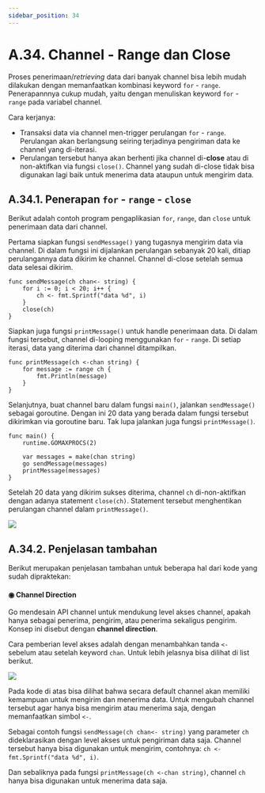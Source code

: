 ```yaml
---
sidebar_position: 34
---
```


# A.34. Channel - Range dan Close


Proses penerimaan/_retrieving_  data dari banyak channel bisa lebih mudah dilakukan dengan memanfaatkan kombinasi keyword  `for`  -  `range`. Penerapannnya cukup mudah, yaitu dengan menuliskan keyword  `for`  -  `range`  pada variabel channel.

Cara kerjanya:

-   Transaksi data via channel men-trigger perulangan  `for`  -  `range`. Perulangan akan berlangsung seiring terjadinya pengiriman data ke channel yang di-iterasi.
-   Perulangan tersebut hanya akan berhenti jika channel di-**close**  atau di non-aktifkan via fungsi  `close()`. Channel yang sudah di-close tidak bisa digunakan lagi baik untuk menerima data ataupun untuk mengirim data.
## A.34.1. Penerapan  `for`  -  `range`  -  `close`

Berikut adalah contoh program pengaplikasian  `for`,  `range`, dan  `close`  untuk penerimaan data dari channel.

Pertama siapkan fungsi  `sendMessage()`  yang tugasnya mengirim data via channel. Di dalam fungsi ini dijalankan perulangan sebanyak 20 kali, ditiap perulangannya data dikirim ke channel. Channel di-close setelah semua data selesai dikirim.

```
func sendMessage(ch chan<- string) {
    for i := 0; i < 20; i++ {
        ch <- fmt.Sprintf("data %d", i)
    }
    close(ch)
}
```

Siapkan juga fungsi  `printMessage()`  untuk handle penerimaan data. Di dalam fungsi tersebut, channel di-looping menggunakan  `for`  -  `range`. Di setiap iterasi, data yang diterima dari channel ditampilkan.

```
func printMessage(ch <-chan string) {
    for message := range ch {
        fmt.Println(message)
    }
}
```

Selanjutnya, buat channel baru dalam fungsi  `main()`, jalankan  `sendMessage()`  sebagai goroutine. Dengan ini 20 data yang berada dalam fungsi tersebut dikirimkan via goroutine baru. Tak lupa jalankan juga fungsi  `printMessage()`.

```
func main() {
    runtime.GOMAXPROCS(2)

    var messages = make(chan string)
    go sendMessage(messages)
    printMessage(messages)
}
```

Setelah 20 data yang dikirim sukses diterima, channel  `ch`  di-non-aktifkan dengan adanya statement  `close(ch)`. Statement tersebut menghentikan perulangan channel dalam  `printMessage()`.

**![](https://lh7-rt.googleusercontent.com/docsz/AD_4nXeof1qsKKtCDD9Yy19rVDAr37tXhu6vUZn4NTkMVHEd0L7hJlY4GhQ8CpAJLIGw6co5sgwOqmWQDRw9YFve-kVWV3722X-vPxuXZwLdx_SVRVgGg4_Ukt1o-jyfUITXc8JVLERDx27KDJLAe7LSA9JW8beu?key=d3s-vJLBsYtwvRvGfZhdnw)**

## A.34.2. Penjelasan tambahan

Berikut merupakan penjelasan tambahan untuk beberapa hal dari kode yang sudah dipraktekan:

#### ◉ Channel Direction

Go mendesain API channel untuk mendukung level akses channel, apakah hanya sebagai penerima, pengirim, atau penerima sekaligus pengirim. Konsep ini disebut dengan  **channel direction**.

Cara pemberian level akses adalah dengan menambahkan tanda  `<-`  sebelum atau setelah keyword  `chan`. Untuk lebih jelasnya bisa dilihat di list berikut.

**![](https://lh7-rt.googleusercontent.com/docsz/AD_4nXdQ2rLC6DzkZf265m1-TXAYRNm9Qg-5sxzc0LdN9u-PTUEsQF6DwgyoQhJO5C3dHEW73hArrw30YDJaOlyXV9cAejHzx3omfZmTfLKayWT2GTREbipcY1tptqmlVT4BDXxbYMDSgiQZRmdMLGacCcEGGzpR?key=d3s-vJLBsYtwvRvGfZhdnw)**

Pada kode di atas bisa dilihat bahwa secara default channel akan memiliki kemampuan untuk mengirim dan menerima data. Untuk mengubah channel tersebut agar hanya bisa mengirim atau menerima saja, dengan memanfaatkan simbol  `<-`.

Sebagai contoh fungsi  `sendMessage(ch chan<- string)`  yang parameter  `ch`  dideklarasikan dengan level akses untuk pengiriman data saja. Channel tersebut hanya bisa digunakan untuk mengirim, contohnya:  `ch <- fmt.Sprintf("data %d", i)`.

Dan sebaliknya pada fungsi  `printMessage(ch <-chan string)`, channel  `ch`  hanya bisa digunakan untuk menerima data saja.